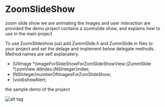 # ZoomSlideShow
zoom slide show we are animating the images and user interaction are provided 
the demo project contains a zoomslide show, and explains how to use in the main project

To use ZoomSlideshow just add ZummSlide.h and ZummSlide.m files to your project and set the delage and implement below delegate methods. Method names are self explanatery.

  - (UIImage *)imageForSlideShowForZomSlideShowView:(ZummSlide *)zomView AtIndex:(NSInteger)index;
  - (NSInteger)numberOfImagesForZomSlideShow;
  - (void)showAlert; 


the sample demo of the project

![alt tag](https://github.com/Shankar-bs/ZoomSlideShow/blob/master/DemoZoomSlide.gif)
